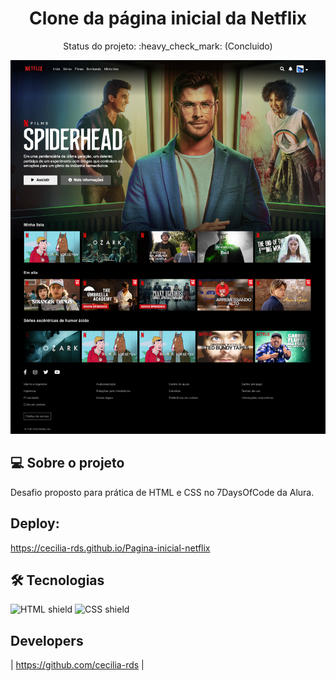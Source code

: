 
<h1 align="center">Clone da página inicial da Netflix</h1>

<p align="center"> 
 Status do projeto: :heavy_check_mark: (Concluido)
</p>

![Design preview for the page coding](./assests/img/preview.png)


## 💻 Sobre o projeto

Desafio proposto para prática de HTML e CSS no 7DaysOfCode da Alura.


## Deploy:

https://cecilia-rds.github.io/Pagina-inicial-netflix


## 🛠 Tecnologias


<img src="https://img.shields.io/badge/HTML5-E34F26?style=for-the-badge&logo=html5&logoColor=white" alt="HTML shield"> <img src="https://img.shields.io/badge/CSS3-1572B6?style=for-the-badge&logo=css3&logoColor=white" alt="CSS shield"> 

## Developers

| https://github.com/cecilia-rds |
